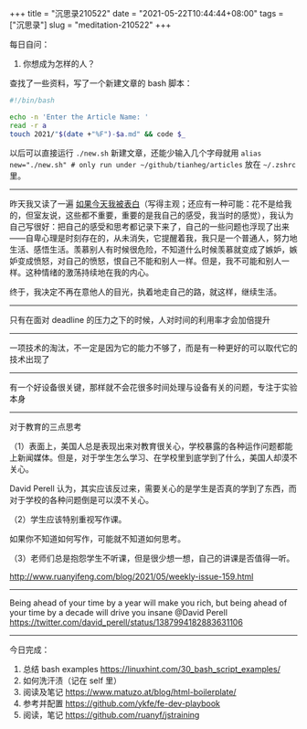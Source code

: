 +++
title = "沉思录210522"
date = "2021-05-22T10:44:44+08:00"
tags = ["沉思录"]
slug = "meditation-210522"
+++

每日自问：

1. 你想成为怎样的人？

查找了一些资料，写了一个新建文章的 bash 脚本：

```sh
#!/bin/bash

echo -n 'Enter the Article Name: '
read -r a
touch 2021/"$(date +"%F")-$a.md" && code $_
```

以后可以直接运行 `./new.sh` 新建文章，还能少输入几个字母就用 `alias new="./new.sh" # only run under ~/github/tianheg/articles` 放在 `~/.zshrc` 里。

---

昨天我又读了一遍 [如果今天我被表白](https://blog.yidajiabei.xyz/posts/if-a-girl-say-i-like-you-today/)（写得主观；还应有一种可能：花不是给我的，但室友说，这些都不重要，重要的是我自己的感受，我当时的感觉），我认为自己写很好：把自己的感受和思考都记录下来了，自己的一些问题也浮现了出来——自卑心理是时刻存在的，从未消失，它提醒着我，我只是一个普通人，努力地生活、感悟生活。羡慕别人有时候很危险，不知道什么时候羡慕就变成了嫉妒，嫉妒变成愤怒，对自己的愤怒，恨自己不能和别人一样。但是，我不可能和别人一样。这种情绪的激荡持续地在我的内心。

终于，我决定不再在意他人的目光，执着地走自己的路，就这样，继续生活。

---

只有在面对 deadline 的压力之下的时候，人对时间的利用率才会加倍提升

---

一项技术的淘汰，不一定是因为它的能力不够了，而是有一种更好的可以取代它的技术出现了

---

有一个好设备很关键，那样就不会花很多时间处理与设备有关的问题，专注于实验本身

---

对于教育的三点思考

（1）表面上，美国人总是表现出来对教育很关心，学校暴露的各种运作问题都能上新闻媒体。但是，对于学生怎么学习、在学校里到底学到了什么，美国人却漠不关心。

David Perell 认为，其实应该反过来，需要关心的是学生是否真的学到了东西，而对于学校的各种问题倒是可以漠不关心。

（2）学生应该特别重视写作课。

如果你不知道如何写作，可能就不知道如何思考。

（3）老师们总是抱怨学生不听课，但是很少想一想，自己的讲课是否值得一听。

<http://www.ruanyifeng.com/blog/2021/05/weekly-issue-159.html>

---

Being ahead of your time by a year will make you rich, but being ahead of your time by a decade will drive you insane @David Perell <https://twitter.com/david_perell/status/1387994182883631106>

---

今日完成：

1. 总结 bash examples <https://linuxhint.com/30_bash_script_examples/>
2. 如何洗汗渍（记在 self 里）
3. 阅读及笔记 <https://www.matuzo.at/blog/html-boilerplate/>
4. 参考并配置 <https://github.com/ykfe/fe-dev-playbook>
5. 阅读，笔记 <https://github.com/ruanyf/jstraining>

